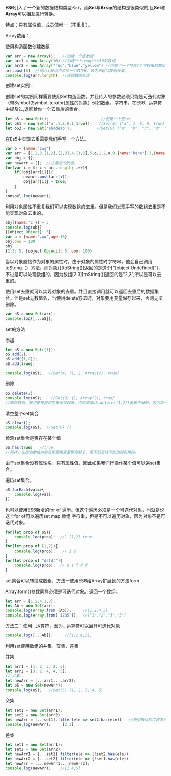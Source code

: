**ES6**引入了一个新的数据结构类型:`Set`。而**Set**与**Array**的结构是很类似的,且**Set**和**Array**可以相互进行转换。

特点：只有属性值，成员值唯一（不重复）。

Array数组：

使用构造函数创建数组

```js
var arr = new Array();   //创建一个空数组
var arr1 = new Array(10) //创建一个length为10的数组
var arr2 = new Array("red","blue","yellow") //创建了一个包含3个字符串的数组
arr.push(6)  //向arr数组中添加一个数字6，该方法返回数组长度。
console.log(arr.length)  //返回数组长度
```

创建set实例：

创建set的实例同样需要使用Set构造函数，并且传入的参数必须只能是可迭代对象（带Symbol(Symbol.iterator)属性的对象）例如数组，字符串，在ES6...运算符中提及过,返回给你一个去重后的集合。

```js
let oS = new Set();                       //创建一个空set
let oS1 = new Set(['a',1,8,6,1,true]);   //Set(5) {"a", 1, 8, 6, true}
let oS2 = new Set('abcdeab');           //Set(5) {"a", "b", "c", "d", "e"}
```

在Es5中实现去重需要我们手写一个方法。

```js
var o = {name:'zwq'}
var arr = [1,2,3,[1,2],[2,3],4,[1,2],5,o,1,2,o,9,{name:'hehe'},3,{name:'haha'},6];
var obj = {};
var newarr = [];  //去重后的数组。
for(var i = 0; i < arr.length; i++){
    if(!obj[arr[i]]){
        newarr.push(arr[i]);
        obj[arr[i]] = true;
    }
}
consoel.log(newarr);
``` 

利用对象属性不重复我们可以实现数组的去重。但是我们发现手写的数组去重是不能实现对象去重的。

```js
obj[{name:'z'}] = 5
console.log(obj)
{[object Object]: 5}
var o = {name:'zwq',age:18}
obj.ooo = 100
obj
{2,3: 5, [object Object]: 5, ooo: 100}
``` 

当以对象直接作为对象的属性时，由于对象的属性时字符串，他会自己调用toString（）方法。而对象{}[toString()]返回的是这个["[object Undefined]"]，不过是可以处理数组的，因为数组[2,3][toString()]返回的是"2,3",所以是可以去重的。

使用set去重就可以实现对象的去重。并且直接调用就可以返回去重后的数据集合。但是set无数值名，当使用delete方法时，对象要用变量保存起来，否则无法删除。

```js
var oS = new Set(arr);
console.log([...oS]);
```

set的方法

添加

```js
let oS = new Set([1]);
oS.add(2);
oS.add([1,2]);
oS.add(true);

console.log(oS);   //Set(4) {1, 2, Array(2), true}
```

删除

```js
oS.delete(2);
console.log(oS);    //Set(3) {1, Array(2), true}
//删除数组，数组要提前用变量保存起来，否则直接oS.delete([1,2])是删不掉的，因为每一个数组都是不一样的。
```

清空整个set集合

```js
oS.clear();
console.log(oS);  //Set(0) {}
```

检测set集合是否存在某个值

```js
oS.has(true)   //true  
//同样，在检测数组对象是都要用变量保存起来，要不然是找不到他的引用的。
```

由于set集合没有属性名，只有属性值，因此如果我们行操作某个值可以遍set集合。

遍历set集合。

```js
oS.forEach(val=>{
    console.log(val);
})
```

也可以使用ES6新增的for of 遍历。但这个遍历必须是一个可迭代对象，也就是说这个for of可以遍历set map 数组 字符串，但是不可以遍历对象，因为对象不是可迭代对象。

 

```js
for(let prop of oS){
    console.log(prop);  //1 [1,2] true
}
for(let prop of [1,2]){
    console.log(prop);   // 1 2
}
for(let prop of "dsfdf"){
    console.log(prop);  // d s f d f
}  
```

set集合可以转换成数组，方法一使用ES6给Array扩展到的方法form  

Array.form()参数同样必须是可迭代对象。返回一个数组。

```js
let arr = [1,2,4,1,3];
let Ab = new Set(arr);
console.log(Array.from (Ab));     //[1,2,4,3]
console.log(Array.from('1235'));  //["1","2","3","5"]
```

方法二：使用...运算符，因为...运算符可以展开可迭代对象

```js
console.log([...Ab]);     //[1,2,4,3];
```

利用set使用数组的并集，交集，差集

并集

```js
let arr1 = [1, 2, 3, 2, 3];
let arr2 = [3, 2, 4, 4, 5];
// 并集
let newArr = [...arr1,...arr2];
let oS = new Set(newArr);
console.log(oS);   //Set(5) {1, 2, 3, 4, 5}
``` 

交集

```js
let set1 = new Set(arr1);
let set2 = new Set(arr2)
let newArr = [...set1].filter(ele => set2.has(ele))   //使用数组的过滤方法filter
console.log(newArr);     [2,3]
```

差集

```js
let set1 = new Set(arr1);
let set2 = new Set(arr2)
let newArr1 = [...set1].filter(ele => {!set2.has(ele))
let newArr2 = [...set2].filter(ele => {!set1.has(ele))
let newArr = [...newArr1,...newArr2];
console.log(newArr);    //[1,4,5]
```